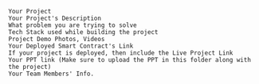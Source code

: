 
    Your Project
    Your Project's Description
    What problem you are trying to solve
    Tech Stack used while building the project
    Project Demo Photos, Videos
    Your Deployed Smart Contract's Link
    If your project is deployed, then include the Live Project Link
    Your PPT link (Make sure to upload the PPT in this folder along with the project)
    Your Team Members' Info.
